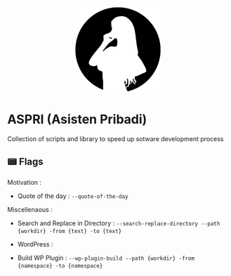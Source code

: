 <p align="center"><img src="logo.png"></p>

# ASPRI (Asisten Pribadi)

Collection of scripts and library to speed up sotware development process 

## 📟 Flags
Motivation :
- Quote of the day : `--quote-of-the-day`

Miscellenaous :
- Search and Replace in Directory : `--search-replace-directory --path {workdir} -from {text} -to {text}`

- WordPress :
- Build WP Plugin : `--wp-plugin-build --path {workdir} -from {namespace} -to {namespace}`